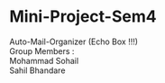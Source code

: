 # Mini-Project-Sem4
Auto-Mail-Organizer (Echo Box !!!)<br>
Group Members :<br>
Mohammad Sohail <br>
Sahil Bhandare  
